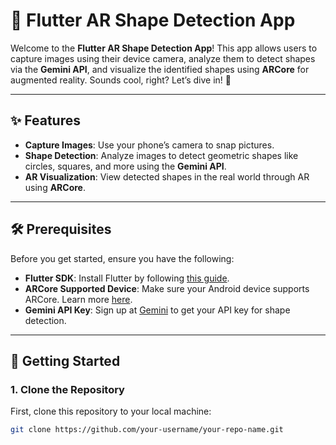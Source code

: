 # 📸 Flutter AR Shape Detection App

Welcome to the **Flutter AR Shape Detection App**! This app allows users to capture images using their device camera, analyze them to detect shapes via the **Gemini API**, and visualize the identified shapes using **ARCore** for augmented reality. Sounds cool, right? Let’s dive in! 🚀

---

## ✨ Features

- **Capture Images**: Use your phone’s camera to snap pictures.
- **Shape Detection**: Analyze images to detect geometric shapes like circles, squares, and more using the **Gemini API**.
- **AR Visualization**: View detected shapes in the real world through AR using **ARCore**. 

---

## 🛠️ Prerequisites

Before you get started, ensure you have the following:

- **Flutter SDK**: Install Flutter by following [this guide](https://flutter.dev/docs/get-started/install).
- **ARCore Supported Device**: Make sure your Android device supports ARCore. Learn more [here](https://developers.google.com/ar/devices).
- **Gemini API Key**: Sign up at [Gemini](https://www.gemini.com/) to get your API key for shape detection.
  
---

## 🚀 Getting Started

### 1. Clone the Repository

First, clone this repository to your local machine:

```bash
git clone https://github.com/your-username/your-repo-name.git
